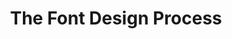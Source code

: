 ---
layout: default
title: "The Font Design Process"
deck: "These are some details about the font design process."
---